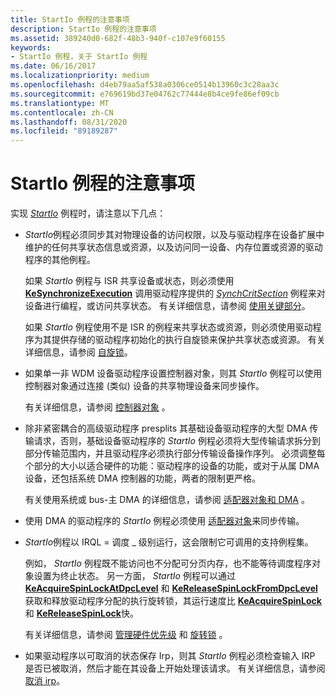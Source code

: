 ```yaml
---
title: StartIo 例程的注意事项
description: StartIo 例程的注意事项
ms.assetid: 389240d0-682f-48b3-940f-c107e9f60155
keywords:
- StartIo 例程，关于 StartIo 例程
ms.date: 06/16/2017
ms.localizationpriority: medium
ms.openlocfilehash: d4eb79aa5af538a0306ce0514b13960c3c28aa3c
ms.sourcegitcommit: e769619bd37e04762c77444e8b4ce9fe86ef09cb
ms.translationtype: MT
ms.contentlocale: zh-CN
ms.lasthandoff: 08/31/2020
ms.locfileid: "89189287"
---
```

# <a name="points-to-consider-for-startio-routines"></a>StartIo 例程的注意事项





实现 [*StartIo*](/windows-hardware/drivers/ddi/wdm/nc-wdm-driver_startio) 例程时，请注意以下几点：

-   *StartIo*例程必须同步其对物理设备的访问权限，以及与驱动程序在设备扩展中维护的任何共享状态信息或资源，以及访问同一设备、内存位置或资源的驱动程序的其他例程。

    如果 *StartIo* 例程与 ISR 共享设备或状态，则必须使用 [**KeSynchronizeExecution**](/windows-hardware/drivers/ddi/wdm/nf-wdm-kesynchronizeexecution) 调用驱动程序提供的 [*SynchCritSection*](/windows-hardware/drivers/ddi/wdm/nc-wdm-ksynchronize_routine) 例程来对设备进行编程，或访问共享状态。 有关详细信息，请参阅 [使用关键部分](using-critical-sections.md)。

    如果 *StartIo* 例程使用不是 ISR 的例程来共享状态或资源，则必须使用驱动程序为其提供存储的驱动程序初始化的执行自旋锁来保护共享状态或资源。 有关详细信息，请参阅 [自旋锁](./introduction-to-spin-locks.md)。

-   如果单一非 WDM 设备驱动程序设置控制器对象，则其 *StartIo* 例程可以使用控制器对象通过连接 (类似) 设备的共享物理设备来同步操作。

    有关详细信息，请参阅 [控制器对象](./introduction-to-controller-objects.md) 。

-   除非紧密耦合的高级驱动程序 presplits 其基础设备驱动程序的大型 DMA 传输请求，否则，基础设备驱动程序的 *StartIo* 例程必须将大型传输请求拆分到部分传输范围内，并且驱动程序必须执行部分传输设备操作序列。 必须调整每个部分的大小以适合硬件的功能：驱动程序的设备的功能，或对于从属 DMA 设备，还包括系统 DMA 控制器的功能，两者的限制更严格。

    有关使用系统或 bus-主 DMA 的详细信息，请参阅 [适配器对象和 DMA](./introduction-to-adapter-objects.md) 。

-   使用 DMA 的驱动程序的 *StartIo* 例程必须使用 [适配器对象](./introduction-to-adapter-objects.md)来同步传输。

-   *StartIo*例程以 IRQL = 调度 \_ 级别运行，这会限制它可调用的支持例程集。

    例如， *StartIo* 例程既不能访问也不分配可分页内存，也不能等待调度程序对象设置为终止状态。 另一方面， *StartIo* 例程可以通过 [**KeAcquireSpinLockAtDpcLevel**](/windows-hardware/drivers/ddi/wdm/nf-wdm-keacquirespinlockatdpclevel) 和 [**KeReleaseSpinLockFromDpcLevel**](/windows-hardware/drivers/ddi/wdm/nf-wdm-kereleasespinlockfromdpclevel)获取和释放驱动程序分配的执行旋转锁，其运行速度比 [**KeAcquireSpinLock**](/windows-hardware/drivers/ddi/wdm/nf-wdm-keacquirespinlock) 和 [**KeReleaseSpinLock**](/windows-hardware/drivers/ddi/wdm/nf-wdm-kereleasespinlock)快。

    有关详细信息，请参阅 [管理硬件优先级](managing-hardware-priorities.md) 和 [旋转锁](./introduction-to-spin-locks.md) 。

-   如果驱动程序以可取消的状态保存 Irp，则其 *StartIo* 例程必须检查输入 IRP 是否已被取消，然后才能在其设备上开始处理该请求。 有关详细信息，请参阅 [取消 irp](canceling-irps.md)。

 

